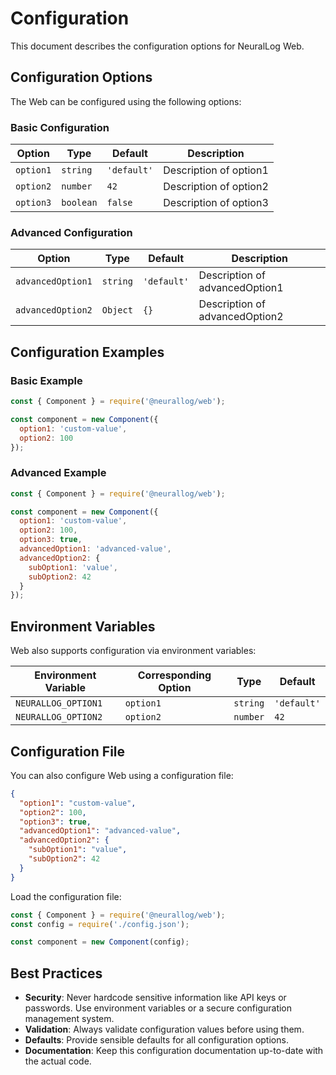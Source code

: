 # Configuration

This document describes the configuration options for NeuralLog Web.

## Configuration Options

The Web can be configured using the following options:

### Basic Configuration

| Option | Type | Default | Description |
|--------|------|---------|-------------|
| `option1` | `string` | `'default'` | Description of option1 |
| `option2` | `number` | `42` | Description of option2 |
| `option3` | `boolean` | `false` | Description of option3 |

### Advanced Configuration

| Option | Type | Default | Description |
|--------|------|---------|-------------|
| `advancedOption1` | `string` | `'default'` | Description of advancedOption1 |
| `advancedOption2` | `Object` | `{}` | Description of advancedOption2 |

## Configuration Examples

### Basic Example

```javascript
const { Component } = require('@neurallog/web');

const component = new Component({
  option1: 'custom-value',
  option2: 100
});
```

### Advanced Example

```javascript
const { Component } = require('@neurallog/web');

const component = new Component({
  option1: 'custom-value',
  option2: 100,
  option3: true,
  advancedOption1: 'advanced-value',
  advancedOption2: {
    subOption1: 'value',
    subOption2: 42
  }
});
```

## Environment Variables

Web also supports configuration via environment variables:

| Environment Variable | Corresponding Option | Type | Default |
|----------------------|----------------------|------|---------|
| `NEURALLOG_OPTION1` | `option1` | `string` | `'default'` |
| `NEURALLOG_OPTION2` | `option2` | `number` | `42` |

## Configuration File

You can also configure Web using a configuration file:

```json
{
  "option1": "custom-value",
  "option2": 100,
  "option3": true,
  "advancedOption1": "advanced-value",
  "advancedOption2": {
    "subOption1": "value",
    "subOption2": 42
  }
}
```

Load the configuration file:

```javascript
const { Component } = require('@neurallog/web');
const config = require('./config.json');

const component = new Component(config);
```

## Best Practices

- **Security**: Never hardcode sensitive information like API keys or passwords. Use environment variables or a secure configuration management system.
- **Validation**: Always validate configuration values before using them.
- **Defaults**: Provide sensible defaults for all configuration options.
- **Documentation**: Keep this configuration documentation up-to-date with the actual code.

